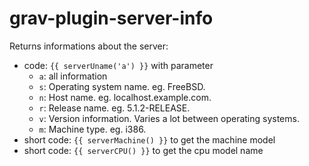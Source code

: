 # grav-plugin-server-info

Returns informations about the server:

- code: `{{ serverUname('a') }}` with parameter
  - `a`: all information
  - `s`: Operating system name. eg. FreeBSD.
  - `n`: Host name. eg. localhost.example.com.
  - `r`: Release name. eg. 5.1.2-RELEASE.
  - `v`: Version information. Varies a lot between operating systems.
  - `m`: Machine type. eg. i386.
- short code: `{{ serverMachine() }}` to get the machine model
- short code: `{{ serverCPU() }}`  to get the cpu model name
